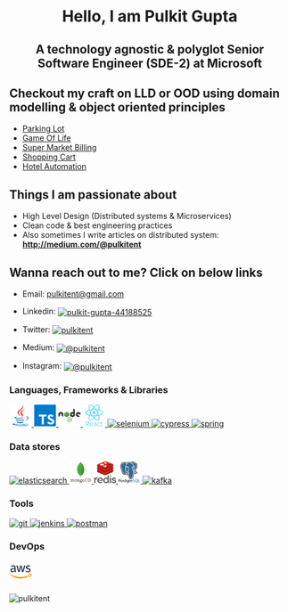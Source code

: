 <h1 align="center">Hello, I am Pulkit Gupta</h1>
<h2 align="center">A technology agnostic & polyglot Senior Software Engineer (SDE-2) at Microsoft</h3>

## Checkout my craft on LLD or OOD using domain modelling & object oriented principles
  - [Parking Lot](https://github.com/pulkitent/parking-lot-lld-oop-ood)
  - [Game Of Life](https://github.com/pulkitent/thoughtworks-game-of-life-assignment)
  - [Super Market Billing](https://github.com/pulkitent/thoughtworks-super-market-billing-assignment)
  - [Shopping Cart](https://github.com/pulkitent/equal-experts-shopping-cart-assignment)
  - [Hotel Automation](https://github.com/pulkitent/sahaj-hotel-automation-assignment)


## Things I am passionate about
  - High Level Design (Distributed systems & Microservices)
  - Clean code & best engineering practices
  - Also sometimes I write articles on distributed system: **http://medium.com/@pulkitent**

## Wanna reach out to me? Click on below links
- Email: [pulkitent@gmail.com](pulkitent@gmail.com)

- Linkedin: <a href="https://linkedin.com/in/pulkit-gupta-44188525" target="blank"><img align="center" src="https://raw.githubusercontent.com/rahuldkjain/github-profile-readme-generator/master/src/images/icons/Social/linked-in-alt.svg" alt="pulkit-gupta-44188525" height="300" width="40" /></a>

- Twitter: <a href="https://twitter.com/pulkitent" target="blank"><img align="center" src="https://raw.githubusercontent.com/rahuldkjain/github-profile-readme-generator/master/src/images/icons/Social/twitter.svg" alt="pulkitent" height="30" width="40" /></a>

- Medium: <a href="https://medium.com/@pulkitent" target="blank"><img align="center" src="https://raw.githubusercontent.com/rahuldkjain/github-profile-readme-generator/master/src/images/icons/Social/medium.svg" alt="@pulkitent" height="30" width="40" /></a>
</p>

- Instagram: <a href="https://www.instagram.com/pulkitent/" target="blank"><img align="center" src="https://raw.githubusercontent.com/rahuldkjain/github-profile-readme-generator/master/src/images/icons/Social/instagram.svg" alt="@pulkitent" height="30" width="40" /></a>
</p>

<h3 align="left">Languages, Frameworks & Libraries</h3>
<p align="left"> 
  <a href="https://www.java.com" target="_blank" rel="noreferrer"> 
  <img src="https://raw.githubusercontent.com/devicons/devicon/master/icons/java/java-original.svg" alt="java" width="40" height="40"/> </a>
  <a href="https://www.typescriptlang.org/" target="_blank" rel="noreferrer">
  <img src="https://raw.githubusercontent.com/devicons/devicon/master/icons/typescript/typescript-original.svg" alt="typescript" width="40" height="40"/> </a> 
  <a href="https://nodejs.org" target="_blank" rel="noreferrer"> 
  <img src="https://raw.githubusercontent.com/devicons/devicon/master/icons/nodejs/nodejs-original-wordmark.svg" alt="nodejs" width="40" height="40"/> </a> 
  <a href="https://reactjs.org/" target="_blank" rel="noreferrer"> 
  <img src="https://raw.githubusercontent.com/devicons/devicon/master/icons/react/react-original-wordmark.svg" alt="react" width="40" height="40"/> </a> 
  <a href="https://www.selenium.dev" target="_blank" rel="noreferrer"> 
  <img src="https://raw.githubusercontent.com/detain/svg-logos/780f25886640cef088af994181646db2f6b1a3f8/svg/selenium-logo.svg" alt="selenium" width="40" height="40"/> </a>
  <a href="https://www.cypress.io" target="_blank" rel="noreferrer"> 
  <img src="https://raw.githubusercontent.com/simple-icons/simple-icons/6e46ec1fc23b60c8fd0d2f2ff46db82e16dbd75f/icons/cypress.svg" alt="cypress" width="40" height="40"/> </a>
  <a href="https://spring.io/" target="_blank" rel="noreferrer"> 
  <img src="https://www.vectorlogo.zone/logos/springio/springio-icon.svg" alt="spring" width="40" height="40"/> </a> 
</p>  

<h3 align="left">Data stores</h3>
<p align="left"> 
  <a href="https://www.elastic.co" target="_blank" rel="noreferrer"> 
  <img src="https://www.vectorlogo.zone/logos/elastic/elastic-icon.svg" alt="elasticsearch" width="40" height="40"/> </a> 
  <a href="https://www.mongodb.com/" target="_blank" rel="noreferrer"> 
  <img src="https://raw.githubusercontent.com/devicons/devicon/master/icons/mongodb/mongodb-original-wordmark.svg" alt="mongodb" width="40" height="40"/> </a> 
  <a href="https://redis.io" target="_blank" rel="noreferrer"> 
  <img src="https://raw.githubusercontent.com/devicons/devicon/master/icons/redis/redis-original-wordmark.svg" alt="redis" width="40" height="40"/> </a> 
  <a href="https://www.postgresql.org" target="_blank" rel="noreferrer"> 
  <img src="https://raw.githubusercontent.com/devicons/devicon/master/icons/postgresql/postgresql-original-wordmark.svg" alt="postgresql" width="40" height="40"/> </a> 
  <a href="https://kafka.apache.org/" target="_blank" rel="noreferrer"> 
  <img src="https://www.vectorlogo.zone/logos/apache_kafka/apache_kafka-icon.svg" alt="kafka" width="40" height="40"/> </a> 
</p>


<h3 align="left">Tools</h3>
<p align="left"> 
  <a href="https://git-scm.com/" target="_blank" rel="noreferrer"> 
  <img src="https://www.vectorlogo.zone/logos/git-scm/git-scm-icon.svg" alt="git" width="40" height="40"/> </a> 
  <a href="https://www.jenkins.io" target="_blank" rel="noreferrer"> 
  <img src="https://www.vectorlogo.zone/logos/jenkins/jenkins-icon.svg" alt="jenkins" width="40" height="40"/> </a> 
  <a href="https://postman.com" target="_blank" rel="noreferrer"> 
  <img src="https://www.vectorlogo.zone/logos/getpostman/getpostman-icon.svg" alt="postman" width="40" height="40"/> </a> 
</p>  
 
<h3 align="left">DevOps</h3>
<p align="left"> 
  <a href="https://aws.amazon.com" target="_blank" rel="noreferrer"> 
  <img src="https://raw.githubusercontent.com/devicons/devicon/master/icons/amazonwebservices/amazonwebservices-original-wordmark.svg" alt="aws" width="40" height="40"/> </a> 
</p>
  
<p>
  <img align="center" src="https://github-readme-stats.vercel.app/api/top-langs?username=pulkitent&show_icons=true&locale=en&layout=compact" alt="pulkitent" />
</p>
